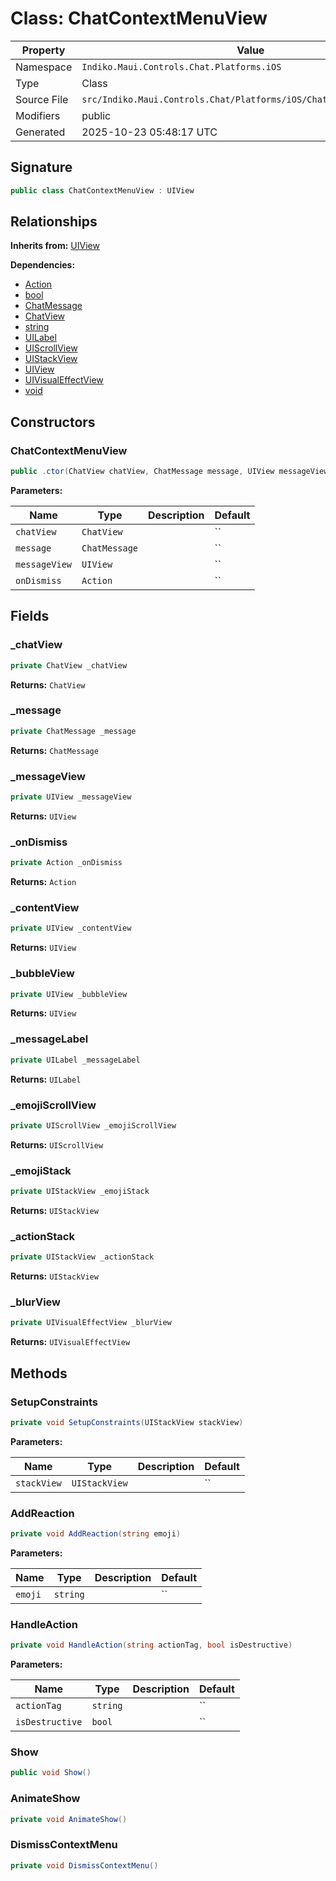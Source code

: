 # Class: ChatContextMenuView

| Property | Value |
|----------|-------|
| Namespace | `Indiko.Maui.Controls.Chat.Platforms.iOS` |
| Type | Class |
| Source File | `src/Indiko.Maui.Controls.Chat/Platforms/iOS/ChatContextMenuView.cs` |
| Modifiers | public |
| Generated | 2025-10-23 05:48:17 UTC |

## Signature

```csharp
public class ChatContextMenuView : UIView
```

## Relationships

**Inherits from:** [UIView](UIView.md)

**Dependencies:**
- [Action](Action.md)
- [bool](bool.md)
- [ChatMessage](ChatMessage.md)
- [ChatView](ChatView.md)
- [string](string.md)
- [UILabel](UILabel.md)
- [UIScrollView](UIScrollView.md)
- [UIStackView](UIStackView.md)
- [UIView](UIView.md)
- [UIVisualEffectView](UIVisualEffectView.md)
- [void](void.md)

## Constructors

### ChatContextMenuView

```csharp
public .ctor(ChatView chatView, ChatMessage message, UIView messageView, Action onDismiss)
```

**Parameters:**

| Name | Type | Description | Default |
|------|------|-------------|---------|
| `chatView` | `ChatView` |  | `` |
| `message` | `ChatMessage` |  | `` |
| `messageView` | `UIView` |  | `` |
| `onDismiss` | `Action` |  | `` |

## Fields

### _chatView

```csharp
private ChatView _chatView
```

**Returns:** `ChatView`

### _message

```csharp
private ChatMessage _message
```

**Returns:** `ChatMessage`

### _messageView

```csharp
private UIView _messageView
```

**Returns:** `UIView`

### _onDismiss

```csharp
private Action _onDismiss
```

**Returns:** `Action`

### _contentView

```csharp
private UIView _contentView
```

**Returns:** `UIView`

### _bubbleView

```csharp
private UIView _bubbleView
```

**Returns:** `UIView`

### _messageLabel

```csharp
private UILabel _messageLabel
```

**Returns:** `UILabel`

### _emojiScrollView

```csharp
private UIScrollView _emojiScrollView
```

**Returns:** `UIScrollView`

### _emojiStack

```csharp
private UIStackView _emojiStack
```

**Returns:** `UIStackView`

### _actionStack

```csharp
private UIStackView _actionStack
```

**Returns:** `UIStackView`

### _blurView

```csharp
private UIVisualEffectView _blurView
```

**Returns:** `UIVisualEffectView`

## Methods

### SetupConstraints

```csharp
private void SetupConstraints(UIStackView stackView)
```

**Parameters:**

| Name | Type | Description | Default |
|------|------|-------------|---------|
| `stackView` | `UIStackView` |  | `` |

### AddReaction

```csharp
private void AddReaction(string emoji)
```

**Parameters:**

| Name | Type | Description | Default |
|------|------|-------------|---------|
| `emoji` | `string` |  | `` |

### HandleAction

```csharp
private void HandleAction(string actionTag, bool isDestructive)
```

**Parameters:**

| Name | Type | Description | Default |
|------|------|-------------|---------|
| `actionTag` | `string` |  | `` |
| `isDestructive` | `bool` |  | `` |

### Show

```csharp
public void Show()
```

### AnimateShow

```csharp
private void AnimateShow()
```

### DismissContextMenu

```csharp
private void DismissContextMenu()
```

